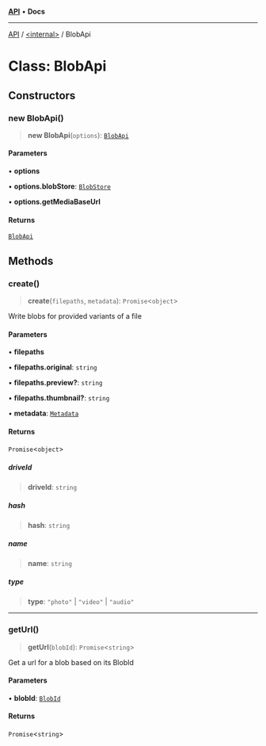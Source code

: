 [**API**](../../README.md) • **Docs**

***

[API](../../README.md) / [\<internal\>](../README.md) / BlobApi

# Class: BlobApi

## Constructors

### new BlobApi()

> **new BlobApi**(`options`): [`BlobApi`](BlobApi.md)

#### Parameters

• **options**

• **options.blobStore**: [`BlobStore`](BlobStore.md)

• **options.getMediaBaseUrl**

#### Returns

[`BlobApi`](BlobApi.md)

## Methods

### create()

> **create**(`filepaths`, `metadata`): `Promise`\<`object`\>

Write blobs for provided variants of a file

#### Parameters

• **filepaths**

• **filepaths.original**: `string`

• **filepaths.preview?**: `string`

• **filepaths.thumbnail?**: `string`

• **metadata**: [`Metadata`](../../namespaces/BlobApi/interfaces/Metadata.md)

#### Returns

`Promise`\<`object`\>

##### driveId

> **driveId**: `string`

##### hash

> **hash**: `string`

##### name

> **name**: `string`

##### type

> **type**: `"photo"` \| `"video"` \| `"audio"`

***

### getUrl()

> **getUrl**(`blobId`): `Promise`\<`string`\>

Get a url for a blob based on its BlobId

#### Parameters

• **blobId**: [`BlobId`](../../namespaces/BlobApi/type-aliases/BlobId.md)

#### Returns

`Promise`\<`string`\>

